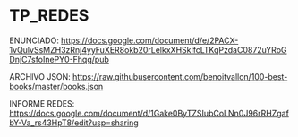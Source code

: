 # TP_REDES

ENUNCIADO:
https://docs.google.com/document/d/e/2PACX-1vQulvSsMZH3zRnj4yyFuXER8okb20rLelkxXHSkIfcLTKqPzdaC0872uYRoGDnjC7sfoInePY0-Fhqg/pub

ARCHIVO JSON:
https://raw.githubusercontent.com/benoitvallon/100-best-books/master/books.json

INFORME REDES:
https://docs.google.com/document/d/1Gake0ByTZSIubCoLNn0J96rRHZgafbY-Va_rs43HpT8/edit?usp=sharing

